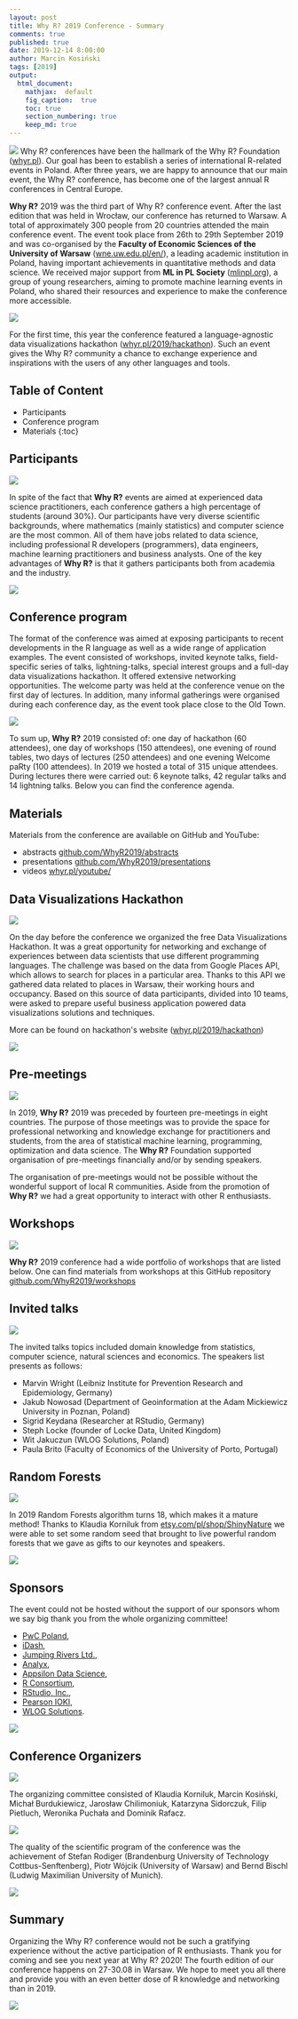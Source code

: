 ```yaml
---
layout: post
title: Why R? 2019 Conference - Summary
comments: true
published: true
date: 2019-12-14 8:00:00
author: Marcin Kosiński
tags: [2019]
output:
  html_document:
    mathjax:  default
    fig_caption:  true
    toc: true
    section_numbering: true
    keep_md: true
---
```


<img src="/foundation/images/fulls/whyr2019/rf2.jpg" class="fit image"> Why R? conferences have been the hallmark of the Why R? Foundation ([whyr.pl](whyr.pl)). Our goal has been to establish a series of international R-related events in Poland. After three years, we are happy to announce that our main event, the Why R? conference, has become one of the largest annual R conferences in Central Europe.

**Why R?** 2019 was the third part of Why R? conference event. After the last edition that was held in Wrocław, our conference has returned to Warsaw. A total of approximately 300 people from 20 countries attended the main conference event. The event took place from 26th to 29th September 2019 and was co-organised by the **Faculty of Economic Sciences of the University of Warsaw** ([wne.uw.edu.pl/en/](wne.uw.edu.pl/en/)), a leading academic institution in Poland, having important achievements in quantitative methods and data science. We received major support from **ML in PL Society** ([mlinpl.org](mlinpl.org)), a group of young researchers, aiming to promote machine learning events in Poland, who shared their resources and experience to make the conference more accessible.

<img src="/foundation/images/fulls/whyr2019/tlosptronam_small.jpg" class="fit image">

For the first time, this year the conference featured a language-agnostic data visualizations hackathon ([whyr.pl/2019/hackathon](whyr.pl/2019/hackathon)). Such an event gives the Why R? community a chance to exchange experience and inspirations with the users of any other languages and tools.

## Table of Content

* Participants
* Conference program
* Materials
{:toc}

## Participants

<img src="/foundation/images/fulls/whyr2019/ppl.jpg" class="fit image">

In spite of the fact that **Why R?** events are aimed at experienced data science practitioners, each conference gathers a high percentage of students (around 30\%). Our participants have very diverse scientific backgrounds, where mathematics (mainly statistics) and computer science are the most common. All of them have jobs related to data science, including professional R developers (programmers), data engineers, machine learning practitioners and business analysts. One of the key advantages of **Why R?** is that it gathers participants both from academia and the industry.

<img src="/foundation/images/fulls/whyr2019/plan.jpg" class="fit image">

## Conference program

The format of the conference was aimed at exposing participants to recent developments in the R language as well as a wide range of application examples. The event consisted of workshops, invited keynote talks, field-specific series of talks, lightning-talks, special interest groups and a full-day data visualizations hackathon. It offered extensive networking opportunities. The welcome party was held at the conference venue on the first day of lectures. In addition, many informal gatherings were organised during each conference day, as the event took place close to the Old Town.

<img src="/foundation/images/fulls/whyr2019/agenda.jpg" class="fit image">

To sum up, **Why R?** 2019 consisted of: one day of hackathon (60 attendees), one day of workshops (150 attendees), one evening of round tables, two days of lectures (250 attendees) and one evening Welcome paRty (100 attendees). In 2019 we hosted a total of 315 unique attendees. During lectures there were carried out: 6 keynote talks, 42 regular talks and 14 lightning talks. Below you can find the conference agenda.

## Materials 

Materials from the conference are available on GitHub and YouTube:

- abstracts [github.com/WhyR2019/abstracts](github.com/WhyR2019/abstracts)
- presentations [github.com/WhyR2019/presentations](github.com/WhyR2019/presentations)
- videos [whyr.pl/youtube/](whyr.pl/youtube/)

## Data Visualizations Hackathon

<img src="/foundation/images/fulls/whyr2019/hackathon/plakat_hackathon2.jpg" class="fit image">

On the day before the conference we organized the free Data Visualizations Hackathon. It was a great opportunity for networking and exchange of experiences between data scientists that use different programming languages. The challenge was based on the data from Google Places API, which allows to search for places in a particular area. Thanks to this API we gathered data related to places in Warsaw, their working hours and occupancy. Based on this source of data participants, divided into 10 teams, were asked to prepare useful business application powered data visualizations solutions and techniques.

More can be found on hackathon's website ([whyr.pl/2019/hackathon](whyr.pl/2019/hackathon))

<img src="/foundation/images/fulls/whyr2019/hackathon/judges.JPG" class="fit image">

## Pre-meetings

<img src="http://whyr.pl/2019/img/bg/europa_whyr2019_bauchi.jpg" class="fit image">

In 2019, **Why R?** 2019 was preceded by fourteen pre-meetings in eight countries. The purpose of those meetings was to provide the space for professional networking and knowledge exchange for practitioners and students, from the area of statistical machine learning, programming, optimization and data science. The **Why R?** Foundation supported organisation of pre-meetings financially and/or by sending speakers.

The organisation of pre-meetings would not be possible without the wonderful support of local R communities. Aside from the promotion of **Why R?** we had a great opportunity to interact with other R enthusiasts.

## Workshops

<img src="/foundation/images/fulls/whyr2019/ppl2.jpg" class="fit image">

**Why R?** 2019 conference had a wide portfolio of workshops that are listed below. One can find materials from workshops at this GitHub repository [github.com/WhyR2019/workshops](github.com/WhyR2019/workshops)

## Invited talks

<img src="/foundation/images/fulls/whyr2019/keynotes.jpg" class="fit image">

The invited talks topics included domain knowledge from statistics, computer science, natural sciences and economics. The speakers list presents as follows: 

- Marvin Wright (Leibniz Institute for Prevention Research and Epidemiology, Germany)
- Jakub Nowosad (Department of Geoinformation at the Adam Mickiewicz University in Poznan, Poland)
- Sigrid Keydana (Researcher at RStudio, Germany)
- Steph Locke (founder of Locke Data, United Kingdom)
- Wit Jakuczun (WLOG Solutions, Poland)
- Paula Brito (Faculty of Economics of the University of Porto, Portugal)

## Random Forests

<img src="/foundation/images/fulls/whyr2019/rf1.jpg" class="fit image">

In 2019 Random Forests algorithm turns 18, which makes it a mature method! Thanks to Klaudia Korniluk from
[etsy.com/pl/shop/ShinyNature](https://www.etsy.com/pl/shop/ShinyNature) we were able to set some random seed that
brought to live powerful random forests that we gave as gifts to our keynotes and speakers.

<img src="/foundation/images/fulls/whyr2019/rf3.jpg" class="fit image">

## Sponsors

The event could not be hosted without the support of our sponsors whom we say big thank you from the whole organizing committee!

- [PwC Poland](https://www.pwc.pl/), 
- [iDash](https://idash.pl/), 
- [Jumping Rivers Ltd.](https://www.jumpingrivers.com/), 
- [Analyx](http://analyx.com/en/), 
- [Appsilon Data Science](https://appsilon.com/), 
- [R Consortium](https://www.r-consortium.org/), 
- [RStudio, Inc.](https://www.rstudio.com/), 
- [Pearson IOKI](https://www.pearson.pl/),
- [WLOG Solutions](https://www.wlogsolutions.com/).

<img src="/foundation/images/fulls/whyr2019/sponsors.png" class="fit image">

## Conference Organizers 

<img src="/foundation/images/fulls/whyr2019/organizers.JPG" class="fit image">

The organizing committee consisted of Klaudia Korniluk, Marcin Kosiński, Michał Burdukiewicz, Jarosław Chilimoniuk, Katarzyna Sidorczuk, Filip Pietluch, Weronika Puchała and Dominik Rafacz.

<img src="/foundation/images/fulls/whyr2019/organizers_team.JPG" class="fit image">

The quality of the scientific program of the conference was the achievement of Stefan Rodiger (Brandenburg University of Technology Cottbus-Senftenberg), Piotr Wójcik (University of Warsaw) and Bernd Bischl (Ludwig Maximilian University of Munich).

<img src="/foundation/images/fulls/whyr2019/organizers_sci.JPG" class="fit image">

## Summary

Organizing the Why R? conference would not be such a gratifying experience without the active participation of R enthusiasts. Thank you for coming and see you next year at Why R? 2020! The fourth edition of our conference happens on 27-30.08 in Warsaw. We hope to meet you all there and provide you with an even better dose of R knowledge and networking than in 2019.

<img src="/foundation/images/fulls/whyr2020/cover2020.jpg" class="fit image">